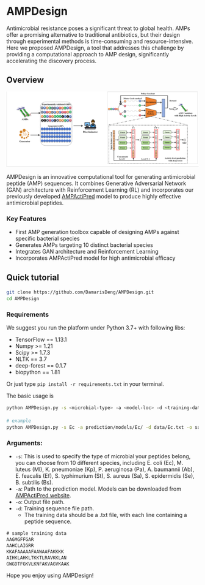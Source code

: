 # AMPDesign

Antimicrobial resistance poses a significant threat to global health. AMPs offer a promising alternative to traditional antibiotics, but their design through experimental methods is time-consuming and resource-intensive. Here we proposed AMPDesign, a tool that addresses this challenge by providing a computational approach to AMP design, significantly accelerating the discovery process.

## Overview
![AMPDesign Overview](img.png)

AMPDesign is an innovative computational tool for generating antimicrobial peptide (AMP) sequences. It combines Generative Adversarial Network (GAN) architecture with Reinforcement Learning (RL) and incorporates our previously developed [AMPActiPred](https://onlinelibrary.wiley.com/doi/10.1002/pro.5006) model to produce highly effective antimicrobial peptides.

### Key Features

- First AMP generation toolbox capable of designing AMPs against specific bacterial species
- Generates AMPs targeting 10 distinct bacterial species
- Integrates GAN architecture and Reinforcement Learning
- Incorporates AMPActiPred model for high antimicrobial efficacy

## Quick tutorial

```bash
git clone https://github.com/DamarisDeng/AMPDesign.git
cd AMPDesign
```
### Requirements

We suggest you run the platform under Python 3.7+ with following libs: 

- TensorFlow == 1.13.1
- Numpy >= 1.21
- Scipy >= 1.7.3
- NLTK == 3.7
- deep-forest == 0.1.7
- biopython == 1.81

Or just type `pip install -r requirements.txt` in your terminal.

The basic usage is

```bash
python AMPDesign.py -s <microbial-type> -a <model-loc> -d <training-data> -o <output-data>

# example
python AMPDesign.py -s Ec -a prediction/models/Ec/ -d data/Ec.txt -o save/output.txt
```

### Arguments:

- `-s`: This is used to specify the type of microbial your peptides belong, you can choose from 10 different species, including E. coli (Ec), M. luteus (Ml), K. pneumoniae (Kp), P. aeruginosa (Pa), A. baumannii (Ab), E. feacalis (Ef), S. typhimurium (St), S. aureus (Sa), S. epidermidis (Se), B. subtilis (Bs).
- `-a`: Path to the prediction model. Models can be downloaded from [AMPActiPred website](https://awi.cuhk.edu.cn/~AMPActiPred/download.php).
- `-o`: Output file path.
- `-d`: Training sequence file path.
  - The training data should be a .txt file, with each line containing a peptide sequence.

```
# sample training data
AAGMGFFGAR
AAHCLAIGRR
KKAFAAAAAFAAWAAFAKKKK
AIHKLAHKLTKKTLRAVKKLAN
GWGDTFGKVLKNFAKVAGVKAAK
```

Hope you enjoy using AMPDesign!
